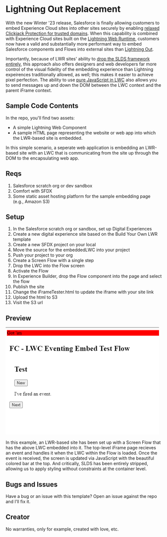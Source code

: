 # Lightning Out Replacement

With the new Winter '23 release, Salesforce is finally allowing customers to embed Experience Cloud sites into other sites securely by enabling [relaxed Clickjack Protection for trusted domains](https://help.salesforce.com/s/articleView?id=release-notes.rn_experiences_clickjack_trusted_domains.htm&type=5&release=240). When this capability is combined with Experience Cloud sites built on the [Lightning Web Runtime](https://developer.salesforce.com/docs/atlas.en-us.exp_cloud_lwr.meta/exp_cloud_lwr/intro.htm), customers now have a valid and substantially more performant way to embed Salesforce components and Flows into external sites than [Lightning Out](https://developer.salesforce.com/docs/component-library/documentation/en/lwc/lightning_out). 

Importantly, because of LWR sites' ability to [drop the SLDS framework entirely](https://developer.salesforce.com/docs/atlas.en-us.exp_cloud_lwr.meta/exp_cloud_lwr/brand_remove.htm), this approach also offers designers and web developers far more control of the visual fidelity of the embedding experience than Lightning expeirences traditionally allowed, as well; this makes it easier to achieve pixel perfection. The ability to use [pure JavaScript in LWC](https://developer.salesforce.com/docs/component-library/documentation/en/lwc/js_intro) also allows you to send messages up and down the DOM between the LWC context and the parent iFrame context.

## Sample Code Contents

In the repo, you'll find two assets:

* A simple Lightning Web Component
* A sample HTML page representing the website or web app into which the LWR-based site is embedded.

In this simple scenario, a seperate web application is embedding an LWR-based site with an LWC that is communicating from the site up through the DOM to the encapsulating web app.

## Reqs

1. Salesforce scratch org or dev sandbox
2. Comfort with SFDX
3. Some static asset hosting platform for the sample embedding page (e.g., Amazon S3)

## Setup

1. In the Salesforce scratch org or sandbox, set up Digital Experiences
2. Create a new digital experience site based on the Build Your Own LWR template
3. Create a new SFDX project on your local
4. Move the source for the embeddedLWC into your project
5. Push your project to your org
6. Create a Screen Flow with a single step
7. Drop the LWC into the Flow screen
8. Activate the Flow
9. In Experience Builder, drop the Flow component into the page and select the flow
10. Publish the site
11. Change the iFrameTester.html to update the iframe with your site link
12. Upload the html to S3
13. Visit the S3 url

## Preview

![Preview](screenshot.png)

In this example, an LWR-based site has been set up with a Screen Flow that has the above LWC embedded into it. The top-level iFrame page recieves an event and handles it when the LWC within the Flow is loaded. Once the event is received, the screen is updated via JavaScript with the beautiful colored bar at the top. And critically, SLDS has been entirely stripped, allowing us to apply styling without constraints at the container level.

## Bugs and Issues

Have a bug or an issue with this template? Open an issue against the repo and I'll fix it.

## Creator

No warranties, only for example, created with love, etc.